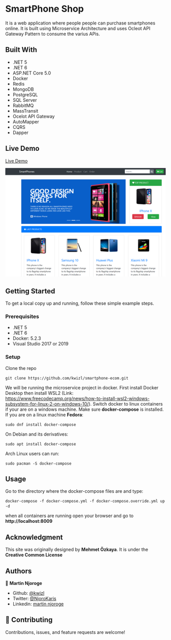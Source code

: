 # SmartPhone Shop
It is a web application where people people can purchase smartphones online. It is built using Microservice Architecture and uses Ocleot API Gateway Pattern to consume the varius APis. 

## Built With

- .NET 5
- .NET 6
- ASP.NET Core 5.0
- Docker
- Redis
- MongoDB
- PostgreSQL
- SQL Server
- RabbitMQ
- MassTransit
- Ocelot API Gateway
- AutoMapper
- CQRS
- Dapper

## Live Demo

[Live Demo](https://smartdevphones.com/)

![screenshot](./src/img/img.PNG)

## Getting Started

To get a local copy up and running, follow these simple example steps.

### Prerequisites

- .NET 5
- .NET 6
- Docker: 5.2.3
- Visual Studio 2017 or 2019 

### Setup

Clone the repo


```
git clone https://github.com/kwizl/smartphone-ecom.git
```


We will be running the microservice project in docker. First install Docker Desktop then install WSL2 (Link: https://www.freecodecamp.org/news/how-to-install-wsl2-windows-subsystem-for-linux-2-on-windows-10/). 
Switch docker to linux containers if your are on a windows machine. Make sure **docker-compose** is installed. If you are on a linux machine 
**Fedora**:
```
sudo dnf install docker-compose
```

On Debian and its derivatives:
```
sudo apt install docker-compose
```

Arch Linux users can run:
```
sudo pacman -S docker-compose
```

## Usage

Go to the directory where the docker-compose files are and type:
```
docker-compose -f docker-compose.yml -f docker-compose.override.yml up -d
```

when all containers are running open your browser and go to **http://localhost:8009**

## Acknowledgment

This site was originally designed by **Mehmet Özkaya**. It is under the **Creative Common License**

## Authors

👤 **Martin Njoroge**

- Github: [@kwizl](https://github.com/kwizl)
- Twitter: [@NjoroKaris](https://twitter.com/NjoroKaris)
- Linkedin: [martin njoroge](https://www.linkedin.com/in/martinkariukinjoroge/)

## 🤝 Contributing

Contributions, issues, and feature requests are welcome!
